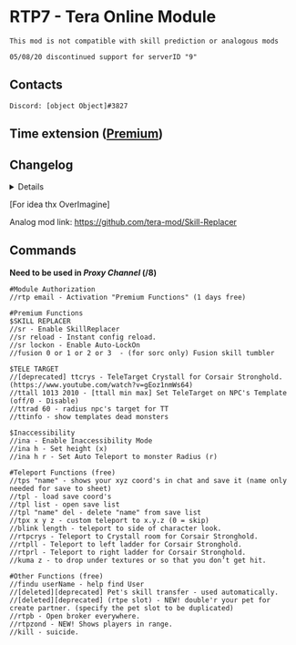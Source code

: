 # RTP7 - Tera Online Module

`This mod is not compatible with skill prediction or analogous mods`

`05/08/20 discontinued support for serverID "9"`

## Contacts
`
Discord: [object Object]#3827
`
## Time extension ([Premium](//obj.tix.su/tera/ "Go to.."))

## Changelog
<details>
  
### Log on 12.01.21
1. Support for multiple gameWindows for Ina Mod (Beta)
2. Removed auto Hailstorm from autoPulse.
  
### Log on 18.11.20
1. Bug fixes (Inaccessibility Mode).
2. Add AutoPress some skills.
  
### Log on 30.10.20
1. Added adjustment of attack speed from the config file for some skills.
  
### Log on 24.10.20
1. Fix Feature Inaccessibility Mode.
2. Add new command "ina h r" - Set Auto Teleport to monster Radius (r)
  
  
### Log on 20.10.20
1. Add New Feature Inaccessibility Mode. !EXPERIMENTAL! | Video: https://yadi.sk/d/XP9Bk37xe5MhMw
2. Add new command "ina" - Enable Inaccessibility Mode
3. Add new command "ina h" - Set height (h)
  
### Log on 06.10.20
1. Bug fixes.

### Log on 02.10.20
1. Critical update. Correction of TT work.
2. Added sorting. The priority is the nearest goals.

`Many thanks to everyone who took part in identifying problem. Time has been updated.`

### Log on 09.08.20
1. The ability to synthesize pets from a take no longer works and has been removed.
  
### Log on 28.06.20
1. Add new feature "Auto LockOn". (sr lockon) [beta]
2. Fixed small bugs..
  
### Log on 02.06.20
1. A few small fixes for Slayer
2. Fixed bug with un-mount

### Log on 31.05.20
1. Improved target auto-capture feature. [ttall]
2. Changed radius determination algorithm. [ttrad]
3. Fixed 2 skills for Gunner.
4. Added ability to use autocapture to Archer. [ttall] https://yadi.sk/i/AmQQq6J0gkjFfg
5. fix for blink and oth. small bug fixes.

### Log on 27.05.20
1. Fix player's counter (RTPZond)
2. Added glow of players in the air (RTPZond)
3. Add SkillBlink for 910
4. Change Teleport func.

### Log on 16.05.20
1. Add New Function RTPZond (shows players in range)

### Log on 02.05.20
1. Added NEW! function (command "rtpe slot" double your pet for create partner). [https://yadi.sk/i/1y9h0Pn-z3_mrA]
2. [deleted][deprecated] "ttcrys" commmand.
3. Add SpeedCast mode for Berserker and two skill's.
4. Berserker status is checked.
5. Added small fixes for Sorc and Lancer.
6. Lancer status is checked.
7. Add Unlimited Evade for Brawler.
8. Add SuperArmor mode for Brawler and two skill's.
9. Brawler status is checked.
10. Change command TP to RTPORT

### Log on 16.03.20
1. Added fixes for Reaper and +1 skill.
2. Removed unnecessary functionality. (Servant Exp Transform)
3. Added new const in config.. (Reload).
4. Some minor bug fixes.

### Log on 24.02.20
1. Add Unlimited Evade for Ninja.
2. Add Unlimited Evade for Reaper.
3. Add SpeedCast mode for Reaper.
4. Reaper status is checked.
5. Ninja status is checked.
6. Some minor bug fixes.

### Log on 29.01.20
1. Add command "sr reload" - Instant config reload.
2. Add 4 skill's + SpeedCast mode for Warrior.
3. Warrior status is checked.
4. Add ChatCommand's Defender
5. Add command /rtpb - open broker.
6. Fixed SERVANT SKILL TRANSFER (https://yadi.sk/i/rW70AZ6NkHlSHg)
7. Made several corrections regarding the mass extermination of targets (ttall).
```
I express my gratitude for finding of problem and help in resolving it: Smile#6367
```
### Log on 17.12.19
1. Add New function (beta): https://yadi.sk/i/zwKGV3BHGVrXDQ
2. Add radius conf for TT
3. Some minor bug fixes
4. Priest status is checked.
5. Hide dmgNumbers on use 'ttall'
6. Add new function "TeleTarget" (autouse)
7. Add command ttcrys (for TeleTarget on Corsair battleground)
8. change commands "crys" "ll" "rl" to "tpcrys" "tpll" "tprl"
9. Some minor bug fixes
10. Added hack for pets.

info: If you got any “TEMPORARY" pet, now you have the opportunity to transfer all his skills to your "permanent" companion :)
```
free pet key for RU: TERA-AWAKE-NING2
```
### Log on 06.11.19
1. Add Unlimited Evade (for Slayer)
2. Add SpeedCast mode (for Slayer)
3. Slayer status is checked.
4. Add 6 Skill's (for Valkyrie)
5. Add SpeedCast mode (for Valkyrie)
6. Valkyrie status is checked.

### Log on 31.10.19
1. Add Unlimited Evade (for Gunner)
2. Add Fusion tumbler (for Sorc)
3. Add one skill for Sorc [Awakening Energy >> UnAgro skill without CD]
4. UPPDATE For Last version Client [TERA TOOLBOX]
5. Made corrections for Shinobi (possibly Valkyrie too)
6. Added 2 skills for Gunner
</details>

[For idea thx OverImagine]

Analog mod link: https://github.com/tera-mod/Skill-Replacer

## Commands
**Need to be used in _Proxy Channel_ (/8)**
```
#Module Authorization
//rtp email - Activation "Premium Functions" (1 days free)

#Premium Functions
$SKILL REPLACER
//sr - Enable SkillReplacer
//sr reload - Instant config reload.
//sr lockon - Enable Auto-LockOn
//fusion 0 or 1 or 2 or 3  - (for sorc only) Fusion skill tumbler

$TELE TARGET
//[deprecated] ttcrys - TeleTarget Crystall for Corsair Stronghold. (https://www.youtube.com/watch?v=gEoz1nmWs64) 
//ttall 1013 2010 - [ttall min max] Set TeleTarget on NPC's Template (off/0 - Disable)
//ttrad 60 - radius npc's target for TT
//ttinfo - show templates dead monsters

$Inaccessibility
//ina - Enable Inaccessibility Mode
//ina h - Set height (x)
//ina h r - Set Auto Teleport to monster Radius (r)

#Teleport Functions (free)
//tps "name" - shows your xyz coord's in chat and save it (name only needed for save to sheet)
//tpl - load save coord's
//tpl list - open save list
//tpl "name" del - delete "name" from save list
//tpx x y z - custom teleport to x.y.z (0 = skip)
//blink length - teleport to side of character look.
//rtpcrys - Teleport to Crystall room for Corsair Stronghold.
//rtpll - Teleport to left ladder for Corsair Stronghold.
//rtprl - Teleport to right ladder for Corsair Stronghold.
//kuma z - to drop under textures or so that you don’t get hit.

#Other Functions (free)
//findu userName - help find User
//[deleted][deprecated] Pet's skill transfer - used automatically.
//[deleted][deprecated] (rtpe slot) - NEW! double'r your pet for create partner. (specify the pet slot to be duplicated)
//rtpb - Open broker everywhere.
//rtpzond - NEW! Shows players in range.
//kill - suicide.
